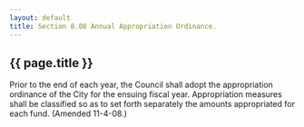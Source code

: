 ```yaml
---
layout: default 
title: Section 8.08 Annual Appropriation Ordinance.
---
```


{{ page.title }}
----------------

Prior to the end of each year, the Council shall adopt the appropriation
ordinance of the City for the ensuing fiscal year. Appropriation
measures shall be classified so as to set forth separately the amounts
appropriated for each fund. (Amended 11-4-08.)
